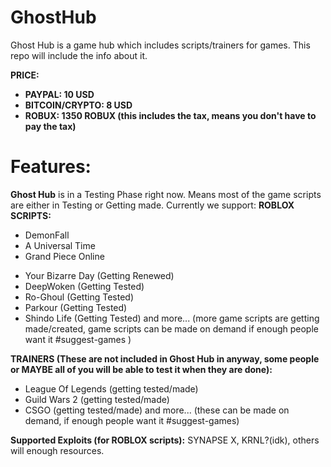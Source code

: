 # GhostHub
Ghost Hub is a game hub which includes scripts/trainers for games. This repo will include the info about it.

**PRICE:**
- **PAYPAL: 10 USD**
- **BITCOIN/CRYPTO: 8 USD**
- **ROBUX: 1350 ROBUX (this includes the tax, means you don't have to pay the tax)**

# Features:
**Ghost Hub** is in a Testing Phase right now. Means most of the game scripts are either in Testing or Getting made. Currently we support:
**ROBLOX SCRIPTS:**
+ DemonFall
+ A Universal Time
+ Grand Piece Online
- Your Bizarre Day (Getting Renewed)
- DeepWoken (Getting Tested)
- Ro-Ghoul (Getting Tested)
- Parkour (Getting Tested)
- Shindo Life (Getting Tested)
and more... (more game scripts are getting made/created, game scripts can be made on demand if enough people want it #suggest-games )

**TRAINERS (These are not included in Ghost Hub in anyway, some people or MAYBE all of you will be able to test it when they are done):**
- League Of Legends (getting tested/made)
- Guild Wars 2 (getting tested/made)
- CSGO (getting tested/made)
and more... (these can be made on demand, if enough people want it #suggest-games)

**Supported Exploits (for ROBLOX scripts):** SYNAPSE X, KRNL?(idk), others will enough resources.
